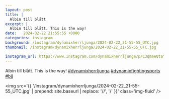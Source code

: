 ```yaml
---
layout: post
title: |
  Albin till blått
excerpt: |
  Albin till blått. This is the way!   
date:   2024-02-22 21:55:55 +0000
categories: instagram
background: /instagram/dynamixherrljunga/2024-02-22_21-55-55_UTC.jpg
thumbnail: /instagram/dynamixherrljunga/2024-02-22_21-55-55_UTC.jpg

instagram_url: https://www.instagram.com/dynamixherrljunga/p/C3qmaeQtaYq
---
```

Albin till blått. This is the way! [#dynamixherrljunga](https://www.instagram.com/explore/tags/dynamixherrljunga/) [#dynamixfightingsports](https://www.instagram.com/explore/tags/dynamixfightingsports/) [#bjj](https://www.instagram.com/explore/tags/bjj/)



<img src='{{ '/instagram/dynamixherrljunga/2024-02-22_21-55-55_UTC.jpg' | prepend: site.baseurl | replace: '//', '/' }}' class='img-fluid' />
